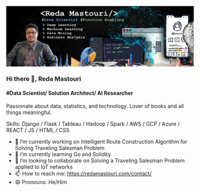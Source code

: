 <img align="center" src="banner-github.jpg">

### Hi there 👋, Reda Mastouri
#### #Data Scientist/ Solution Architect/ AI Researcher

Passionate about data, statistics, and technology. Lover of books and all things meaningful.

Skills: Django / Flask / Tableau / Hadoop / Spark / AWS / GCP / Azure / REACT / JS / HTML / CSS

- 🔭 I’m currently working on Intelligent Route Construction Algorithm for Solving Traveling Salesman Problem  
- 🌱 I’m currently learning Go and Solidity 
- 👯 I’m looking to collaborate on Solving a Traveling Salesman Problem applied to IoT networks 
- 📫 How to reach me: https://redamastouri.com/contact/ 
- 😄 Pronouns: He/Him 






